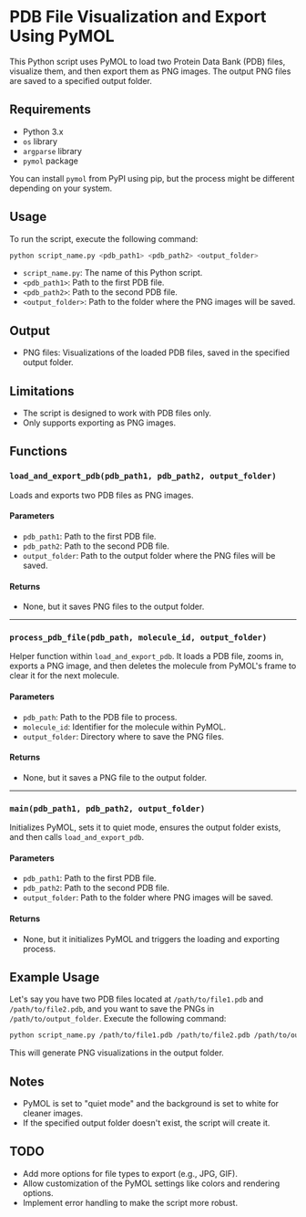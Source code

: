 # PDB File Visualization and Export Using PyMOL
This Python script uses PyMOL to load two Protein Data Bank (PDB) files, visualize them, and then export them as PNG images. The output PNG files are saved to a specified output folder.

## Requirements
- Python 3.x
- `os` library
- `argparse` library
- `pymol` package

You can install `pymol` from PyPI using pip, but the process might be different depending on your system.

## Usage
To run the script, execute the following command:
```bash
python script_name.py <pdb_path1> <pdb_path2> <output_folder>
```
- `script_name.py`: The name of this Python script.
- `<pdb_path1>`: Path to the first PDB file.
- `<pdb_path2>`: Path to the second PDB file.
- `<output_folder>`: Path to the folder where the PNG images will be saved.

## Output
- PNG files: Visualizations of the loaded PDB files, saved in the specified output folder.

## Limitations
- The script is designed to work with PDB files only.
- Only supports exporting as PNG images.

## Functions

### `load_and_export_pdb(pdb_path1, pdb_path2, output_folder)`
Loads and exports two PDB files as PNG images.

#### Parameters
- `pdb_path1`: Path to the first PDB file.
- `pdb_path2`: Path to the second PDB file.
- `output_folder`: Path to the output folder where the PNG files will be saved.

#### Returns
- None, but it saves PNG files to the output folder.

---

### `process_pdb_file(pdb_path, molecule_id, output_folder)`
Helper function within `load_and_export_pdb`. It loads a PDB file, zooms in, exports a PNG image, and then deletes the molecule from PyMOL's frame to clear it for the next molecule.

#### Parameters
- `pdb_path`: Path to the PDB file to process.
- `molecule_id`: Identifier for the molecule within PyMOL.
- `output_folder`: Directory where to save the PNG files.

#### Returns
- None, but it saves a PNG file to the output folder.

---

### `main(pdb_path1, pdb_path2, output_folder)`
Initializes PyMOL, sets it to quiet mode, ensures the output folder exists, and then calls `load_and_export_pdb`.

#### Parameters
- `pdb_path1`: Path to the first PDB file.
- `pdb_path2`: Path to the second PDB file.
- `output_folder`: Path to the folder where PNG images will be saved.

#### Returns
- None, but it initializes PyMOL and triggers the loading and exporting process.

## Example Usage
Let's say you have two PDB files located at `/path/to/file1.pdb` and `/path/to/file2.pdb`, and you want to save the PNGs in `/path/to/output_folder`. Execute the following command:
```bash
python script_name.py /path/to/file1.pdb /path/to/file2.pdb /path/to/output_folder
```
This will generate PNG visualizations in the output folder.

## Notes
- PyMOL is set to "quiet mode" and the background is set to white for cleaner images.
- If the specified output folder doesn't exist, the script will create it.

## TODO
- Add more options for file types to export (e.g., JPG, GIF).
- Allow customization of the PyMOL settings like colors and rendering options.
- Implement error handling to make the script more robust.